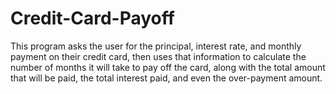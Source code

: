 # Credit-Card-Payoff

This program asks the user for the principal, interest rate, and monthly payment on their credit card,
then uses that information to calculate the number of months it will take to pay off the card, along with the
total amount that will be paid, the total interest paid, and even the over-payment amount.
